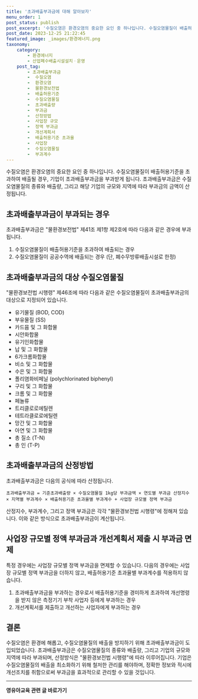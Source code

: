 ```yaml
---
title: '초과배출부과금에 대해 알아보자'
menu_order: 1
post_status: publish
post_excerpt: '수질오염은 환경오염의 중요한 요인 중 하나입니다. 수질오염물질이 배출허용기준을 초과하여 배출될 경우, 기업이 초과배출부과금을 부과받게 됩니다. 초과배출부과금은 수질오염물질의 종류와 배출량, 그리고 해당 기업의 규모와 지역에 따라 부과금의 금액이 산정됩니다.'
post_date: 2023-12-25 21:22:45
featured_image: _images/환경에너지.png
taxonomy:
    category:
        - 환경에너지
        - 산업폐수배출시설설치ㆍ운영
    post_tag:
        - 초과배출부과금
        -  수질오염
        -  환경오염
        -  물환경보전법
        -  배출허용기준
        -  수질오염물질
        -  초과배출량
        -  부과금
        -  산정방법
        -  사업장 규모
        -  정액 부과금
        -  개선계획서
        -  배출허용기준 초과율
        -  사업장
        -  수질오염물질
        -  부과계수
---
```



수질오염은 환경오염의 중요한 요인 중 하나입니다. 수질오염물질이 배출허용기준을 초과하여 배출될 경우, 기업이 초과배출부과금을 부과받게 됩니다. 초과배출부과금은 수질오염물질의 종류와 배출량, 그리고 해당 기업의 규모와 지역에 따라 부과금의 금액이 산정됩니다.

## 초과배출부과금이 부과되는 경우

초과배출부과금은 "물환경보전법" 제41조 제1항 제2호에 따라 다음과 같은 경우에 부과됩니다.

1. 수질오염물질이 배출허용기준을 초과하여 배출되는 경우
2. 수질오염물질이 공공수역에 배출되는 경우 (단, 폐수무방류배출시설로 한정)

## 초과배출부과금의 대상 수질오염물질

"물환경보전법 시행령" 제46조에 따라 다음과 같은 수질오염물질이 초과배출부과금의 대상으로 지정되어 있습니다.

- 유기물질 (BOD, COD)
- 부유물질 (SS)
- 카드뮴 및 그 화합물
- 시안화합물
- 유기인화합물
- 납 및 그 화합물
- 6가크롬화합물
- 비소 및 그 화합물
- 수은 및 그 화합물
- 폴리염화비페닐 (polychlorinated biphenyl)
- 구리 및 그 화합물
- 크롬 및 그 화합물
- 페놀류
- 트리클로로에틸렌
- 테트라클로로에틸렌
- 망간 및 그 화합물
- 아연 및 그 화합물
- 총 질소 (T-N)
- 총 인 (T-P)

## 초과배출부과금의 산정방법

초과배출부과금은 다음의 공식에 따라 산정됩니다.

```
초과배출부과금 = 기준초과배출량 × 수질오염물질 1kg당 부과금액 × 연도별 부과금 산정지수 × 지역별 부과계수 × 배출허용기준 초과율별 부과계수 + 사업장 규모별 정액 부과금
```

산정지수, 부과계수, 그리고 정액 부과금은 각각 "물환경보전법 시행령"에 정해져 있습니다. 이와 같은 방식으로 초과배출부과금이 계산됩니다.

## 사업장 규모별 정액 부과금과 개선계획서 제출 시 부과금 면제

특정 경우에는 사업장 규모별 정액 부과금을 면제할 수 있습니다. 다음의 경우에는 사업장 규모별 정액 부과금을 더하지 않고, 배출허용기준 초과율별 부과계수를 적용하지 않습니다.

1. 초과배출부과금을 부과하는 경우로서 배출허용기준을 경미하게 초과하여 개선명령을 받지 않은 측정기기 부착 사업자 등에게 부과하는 경우
2. 개선계획서를 제출하고 개선하는 사업자에게 부과하는 경우

## 결론

수질오염은 환경에 해롭고, 수질오염물질의 배출을 방지하기 위해 초과배출부과금이 도입되었습니다. 초과배출부과금은 수질오염물질의 종류와 배출량, 그리고 기업의 규모와 지역에 따라 부과되며, 산정방식은 "물환경보전법 시행령"에 따라 이루어집니다. 기업은 수질오염물질의 배출을 최소화하기 위해 철저한 관리를 해야하며, 정확한 정보와 적시에 개선조치를 취함으로써 부과금을 효과적으로 관리할 수 있을 것입니다.
<!-- wp:separator -->
<hr class="wp-block-separator has-alpha-channel-opacity"/>
<!-- /wp:separator -->

<!-- wp:group {"backgroundColor":"base","layout":{"type":"constrained"}} -->
<div class="wp-block-group has-base-background-color has-background"><!-- wp:paragraph {"align":"center","fontSize":"medium"} -->
<p class="has-text-align-center has-large-font-size"><strong>영유아교육 관련 글 바로가기</strong></p>
<!-- /wp:paragraph -->


<!-- wp:latest-posts
{"categories":[{"id":30914,"count":19,"description":"","link":"https://uknowlaw.com/category/%ec%98%81%ec%9c%a0%ec%95%84%ea%b5%90%ec%9c%a1/","name":"영유아교육","slug":"영유아교육","taxonomy":"category","parent":0,"meta":[],"_links":{"self":[{"href":"https://uknowlaw.com/wp-json/wp/v2/categories/30914"}],"collection":[{"href":"https://uknowlaw.com/wp-json/wp/v2/categories"}],"about":[{"href":"https://uknowlaw.com/wp-json/wp/v2/taxonomies/category"}],"wp:post_type":[{"href":"https://uknowlaw.com/wp-json/wp/v2/posts?categories=30914"}],"curies":[{"name":"wp","href":"https://api.w.org/{rel}","templated":true}]}}],"postsToShow":100,"excerptLength":28,"postLayout":"grid","columns":2,"featuredImageAlign":"left","featuredImageSizeSlug":"large","fontSize":"small"} /--></div>
<!-- /wp:group -->